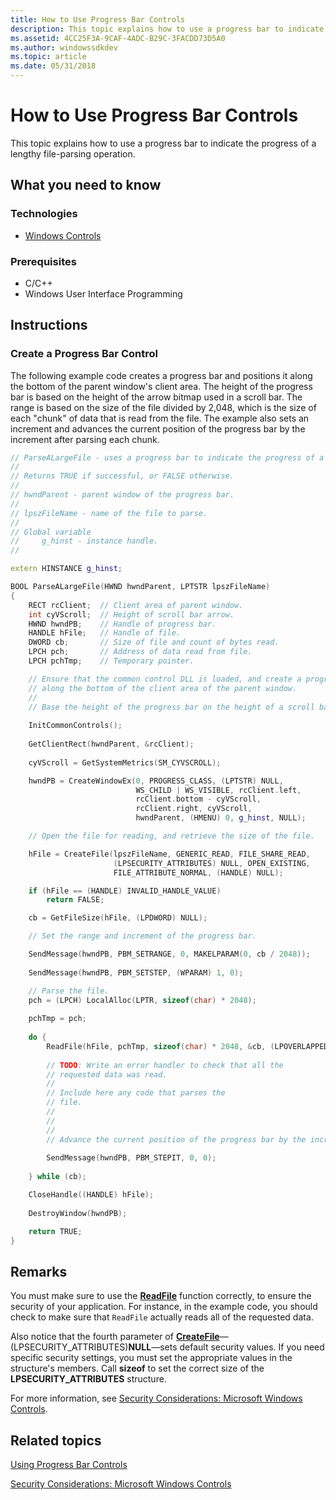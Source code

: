 ```yaml
---
title: How to Use Progress Bar Controls
description: This topic explains how to use a progress bar to indicate the progress of a lengthy file-parsing operation.
ms.assetid: 4CC25F3A-9CAF-4ADC-B29C-3FACDD73D5A0
ms.author: windowssdkdev
ms.topic: article
ms.date: 05/31/2018
---
```


# How to Use Progress Bar Controls

This topic explains how to use a progress bar to indicate the progress of a lengthy file-parsing operation.

## What you need to know

### Technologies

-   [Windows Controls](window-controls.md)

### Prerequisites

-   C/C++
-   Windows User Interface Programming

## Instructions

### Create a Progress Bar Control

The following example code creates a progress bar and positions it along the bottom of the parent window's client area. The height of the progress bar is based on the height of the arrow bitmap used in a scroll bar. The range is based on the size of the file divided by 2,048, which is the size of each "chunk" of data that is read from the file. The example also sets an increment and advances the current position of the progress bar by the increment after parsing each chunk.


```C++
// ParseALargeFile - uses a progress bar to indicate the progress of a parsing operation.
//
// Returns TRUE if successful, or FALSE otherwise.
//
// hwndParent - parent window of the progress bar.
//
// lpszFileName - name of the file to parse. 
// 
// Global variable 
//     g_hinst - instance handle.
//

extern HINSTANCE g_hinst; 

BOOL ParseALargeFile(HWND hwndParent, LPTSTR lpszFileName) 
{ 
    RECT rcClient;  // Client area of parent window.
    int cyVScroll;  // Height of scroll bar arrow.
    HWND hwndPB;    // Handle of progress bar.
    HANDLE hFile;   // Handle of file.
    DWORD cb;       // Size of file and count of bytes read.
    LPCH pch;       // Address of data read from file.
    LPCH pchTmp;    // Temporary pointer.

    // Ensure that the common control DLL is loaded, and create a progress bar 
    // along the bottom of the client area of the parent window. 
    //
    // Base the height of the progress bar on the height of a scroll bar arrow.
    
    InitCommonControls(); 
    
    GetClientRect(hwndParent, &rcClient); 
    
    cyVScroll = GetSystemMetrics(SM_CYVSCROLL); 

    hwndPB = CreateWindowEx(0, PROGRESS_CLASS, (LPTSTR) NULL, 
                            WS_CHILD | WS_VISIBLE, rcClient.left, 
                            rcClient.bottom - cyVScroll, 
                            rcClient.right, cyVScroll, 
                            hwndParent, (HMENU) 0, g_hinst, NULL);

    // Open the file for reading, and retrieve the size of the file. 

    hFile = CreateFile(lpszFileName, GENERIC_READ, FILE_SHARE_READ, 
                       (LPSECURITY_ATTRIBUTES) NULL, OPEN_EXISTING, 
                       FILE_ATTRIBUTE_NORMAL, (HANDLE) NULL); 

    if (hFile == (HANDLE) INVALID_HANDLE_VALUE)
        return FALSE; 

    cb = GetFileSize(hFile, (LPDWORD) NULL); 

    // Set the range and increment of the progress bar. 

    SendMessage(hwndPB, PBM_SETRANGE, 0, MAKELPARAM(0, cb / 2048));
    
    SendMessage(hwndPB, PBM_SETSTEP, (WPARAM) 1, 0); 

    // Parse the file. 
    pch = (LPCH) LocalAlloc(LPTR, sizeof(char) * 2048); 
    
    pchTmp = pch; 
    
    do { 
        ReadFile(hFile, pchTmp, sizeof(char) * 2048, &cb, (LPOVERLAPPED) NULL);
        
        // TODO: Write an error handler to check that all the
        // requested data was read.
        //
        // Include here any code that parses the
        // file. 
        //  
        //  
        //  
        // Advance the current position of the progress bar by the increment.
        
        SendMessage(hwndPB, PBM_STEPIT, 0, 0); 
        
    } while (cb); 

    CloseHandle((HANDLE) hFile);
    
    DestroyWindow(hwndPB);

    return TRUE; 
}
```



## Remarks

You must make sure to use the [**ReadFile**](https://msdn.microsoft.com/library/windows/desktop/aa365467) function correctly, to ensure the security of your application. For instance, in the example code, you should check to make sure that `ReadFile` actually reads all of the requested data.

Also notice that the fourth parameter of [**CreateFile**](https://msdn.microsoft.com/library/windows/desktop/aa363858)—(LPSECURITY\_ATTRIBUTES)**NULL**—sets default security values. If you need specific security settings, you must set the appropriate values in the structure's members. Call **sizeof** to set the correct size of the **LPSECURITY\_ATTRIBUTES** structure.

For more information, see [Security Considerations: Microsoft Windows Controls](sec-comctls.md).

## Related topics

<dl> <dt>

[Using Progress Bar Controls](using-progress-bar-controls.md)
</dt> <dt>

[Security Considerations: Microsoft Windows Controls](sec-comctls.md)
</dt> </dl>

 

 




